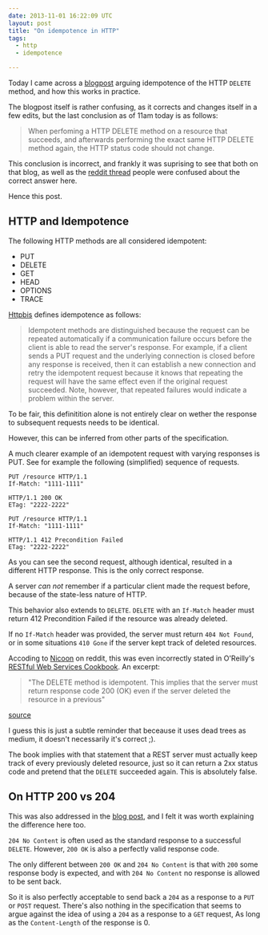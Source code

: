 ```yaml
---
date: 2013-11-01 16:22:09 UTC
layout: post
title: "On idempotence in HTTP"
tags:
  - http
  - idempotence

---
```


Today I came across a [blogpost][1] arguing idempotence of the HTTP `DELETE`
method, and how this works in practice.

The blogpost itself is rather confusing, as it corrects and changes itself
in a few edits, but the last conclusion as of 11am today is as follows:

> When perfoming a HTTP DELETE method on a resource that succeeds, and
> afterwards performing the exact same HTTP DELETE method again, the HTTP
> status code should not change.

This conclusion is incorrect, and frankly it was suprising to see that both
on that blog, as well as the [reddit thread][2] people were confused about the
correct answer here.

Hence this post.

HTTP and Idempotence
--------------------

The following HTTP methods are all considered idempotent:

* PUT
* DELETE
* GET
* HEAD
* OPTIONS
* TRACE

[Httpbis][3] defines idempotence as follows:

> Idempotent methods are distinguished because the request can be
> repeated automatically if a communication failure occurs before the
> client is able to read the server's response.  For example, if a
> client sends a PUT request and the underlying connection is closed
> before any response is received, then it can establish a new
> connection and retry the idempotent request because it knows that
> repeating the request will have the same effect even if the original
> request succeeded.  Note, however, that repeated failures would
> indicate a problem within the server.

To be fair, this definitition alone is not entirely clear on wether the
response to subsequent requests needs to be identical.

However, this can be inferred from other parts of the specification.

A much clearer example of an idempotent request with varying responses
is PUT. See for example the following (simplified) sequence of requests.

```
PUT /resource HTTP/1.1
If-Match: "1111-1111"
```

```
HTTP/1.1 200 OK
ETag: "2222-2222"
```

```
PUT /resource HTTP/1.1
If-Match: "1111-1111"
```

```
HTTP/1.1 412 Precondition Failed
ETag: "2222-2222"
```

As you can see the second request, although identical, resulted in a different
HTTP response. This is the only correct response.

A server _can not_ remember if a particular client made the request before,
because of the state-less nature of HTTP.

This behavior also extends to `DELETE`. `DELETE` with an `If-Match` header must
return 412 Precondition Failed if the resource was already deleted.

If no `If-Match` header was provided, the server must return `404 Not Found`,
or in some situations `410 Gone` if the server kept track of deleted
resources.

Accoding to [Nicoon][4] on reddit, this was even incorrectly stated in
O'Reilly's [RESTful Web Services Cookbook][5]. An excerpt:

> "The DELETE method is idempotent. This implies that the server must return
> response code 200 (OK) even if the server deleted the resource in a previous"

[source][6]

I guess this is just a subtle reminder that beceause it uses dead trees as
medium, it doesn't necessarily it's correct ;).

The book implies with that statement that a REST server must actually keep
track of every previously deleted resource, just so it can return a 2xx status
code and pretend that the `DELETE` succeeded again. This is absolutely false.

On HTTP 200 vs 204
------------------

This was also addressed in the [blog post][1], and I felt it was worth
explaining the difference here too.

`204 No Content` is often used as the standard response to a successful
`DELETE`. However, `200 OK` is also a perfectly valid response code.

The only different between `200 OK` and `204 No Content` is that with `200`
some response body is expected, and with `204 No Content` no response is
allowed to be sent back.

So it is also perfectly acceptable to send back a `204` as a response to a
`PUT` or `POST` request. There's also nothing in the specification that seems
to argue against the idea of using a `204` as a response to a `GET` request,
As long as the `Content-Length` of the response is 0.

[1]: http://www.duckheads.co.uk/is-a-http-delete-requests-idempotent/491
[2]: http://www.reddit.com/r/PHP/comments/1pohye/is_a_http_delete_request_idempotent/
[3]: http://tools.ietf.org/html/draft-ietf-httpbis-p2-semantics-24#section-4.2.2
[4]: http://www.reddit.com/r/PHP/comments/1pohye/is_a_http_delete_request_idempotent/cd4ftuw
[5]: http://shop.oreilly.com/product/9780596801694.do
[6]: http://books.google.ca/books?id=ed5ml0T3zyIC&pg=PA11&lpg=PA11&dq=%22The+DELETE+method+is+idempotent.+This+implies+that+the+server+must+return+response+code+200+%28OK%29+even+if+the+server+deleted+the+resource+in+a+previous%22&source=bl&ots=56jp4hMPmv&sig=wlVwErh80soFvy7QkF0N3gFi2UU&hl=en&sa=X&ei=4tJzUvHbO8qYyAHgh4DwDw&ved=0CDIQ6AEwAQ#v=onepage&q=%22The%20DELETE%20method%20is%20idempotent.%20This%20implies%20that%20the%20server%20must%20return%20response%20code%20200%20%28OK%29%20even%20if%20the%20server%20deleted%20the%20resource%20in%20a%20previous%22&f=false
